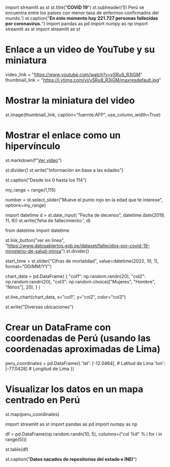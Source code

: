 import streamlit as st
st.title("**COVID 19**")
st.subheader('El Perú se encuentra entre los países con menor tasa de enfermos confirmados del mundo.')
st.caption("**En este momento hay 221.727 personas fallecidas por coronavirus.**")
import pandas as pd
import numpy as np
import streamlit as st
import streamlit as st


# Enlace a un video de YouTube y su miniatura
video_link = "https://www.youtube.com/watch?v=ySRu9_R3jGM"
thumbnail_link = "https://i.ytimg.com/vi/ySRu9_R3jGM/maxresdefault.jpg"

# Mostrar la miniatura del video
st.image(thumbnail_link, caption="fuernte:AFP", use_column_width=True)

# Mostrar el enlace como un hipervínculo
st.markdown(f"[Ver video]( {video_link} )")



st.divider() 
st.write("Información en base a las edades")

st.caption("Desde los 0 hasta los 114")






my_range = range(1,115)

number = st.select_slider("Mueve el punto rojo en la edad que te interese", options=my_range)


import datetime
d = st.date_input(
"Fecha de decenso",
datetime.date(2019, 11, 6))
st.write('feha de fallecimiento:', d)

from datetime import datetime

st.link_button("ver en linea", "https://www.datosabiertos.gob.pe/dataset/fallecidos-por-covid-19-ministerio-de-salud-minsa") 
st.divider()

start_time = st.slider("Cifras de mortalidad", value=datetime(2022, 10, 1), format="DD/MM/YY")




chart_data = pd.DataFrame(
   {
       "col1": np.random.randn(20),
       "col2": np.random.randn(20),
       "col3": np.random.choice(["Mujeres", "Hombre", "Niños"], 20),
   }
)

st.line_chart(chart_data, x="col1", y="col2", color="col3")

st.write("Diversas ubicaciones")
# Crear un DataFrame con coordenadas de Perú (usando las coordenadas aproximadas de Lima)
peru_coordinates = pd.DataFrame({
    'lat': [-12.0464],  # Latitud de Lima
    'lon': [-77.0428]   # Longitud de Lima
})


# Visualizar los datos en un mapa centrado en Perú
st.map(peru_coordinates)


import streamlit as st
import pandas as pd
import numpy as np

df = pd.DataFrame(np.random.randn(10, 5), columns=("col %d" % i for i in range(5)))

st.table(df)







st.caption("**Datos sacados de repositorios del estado e INEI**")
